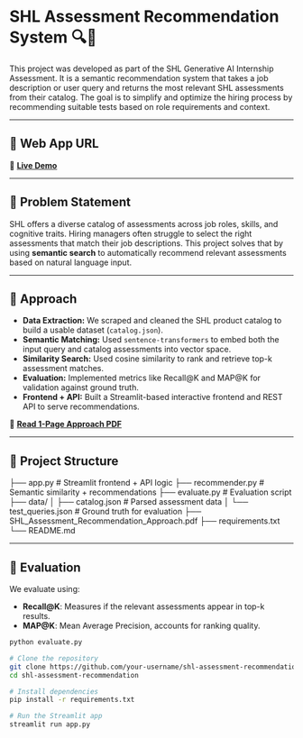 # SHL Assessment Recommendation System 🔍🧠

This project was developed as part of the SHL Generative AI Internship Assessment. It is a semantic recommendation system that takes a job description or user query and returns the most relevant SHL assessments from their catalog. The goal is to simplify and optimize the hiring process by recommending suitable tests based on role requirements and context.

---

## 🚀 Web App URL

🔗 **[Live Demo]([https://your-streamlit-app-url]([https://shl-assessment-recommender-7fdtz2ncxsgtpscucufkf5.streamlit.app/)](https://shlrecommender-bhrgqfhrvvuhyefmx8srya.streamlit.app/))**  


---

## 📌 Problem Statement

SHL offers a diverse catalog of assessments across job roles, skills, and cognitive traits. Hiring managers often struggle to select the right assessments that match their job descriptions. This project solves that by using **semantic search** to automatically recommend relevant assessments based on natural language input.

---

## 🧠 Approach

- **Data Extraction:** We scraped and cleaned the SHL product catalog to build a usable dataset (`catalog.json`).
- **Semantic Matching:** Used `sentence-transformers` to embed both the input query and catalog assessments into vector space.
- **Similarity Search:** Used cosine similarity to rank and retrieve top-k assessment matches.
- **Evaluation:** Implemented metrics like Recall@K and MAP@K for validation against ground truth.
- **Frontend + API:** Built a Streamlit-based interactive frontend and REST API to serve recommendations.

📄 **[Read 1-Page Approach PDF](https://github.com/MITNIK27/shl-recommender/blob/main/Document.pdf)**

---

## 📂 Project Structure
├── app.py # Streamlit frontend + API logic ├── recommender.py # Semantic similarity + recommendations ├── evaluate.py # Evaluation script ├── data/ │ ├── catalog.json # Parsed assessment data │ └── test_queries.json # Ground truth for evaluation ├── SHL_Assessment_Recommendation_Approach.pdf ├── requirements.txt └── README.md


---

## 🧪 Evaluation

We evaluate using:
- **Recall@K**: Measures if the relevant assessments appear in top-k results.
- **MAP@K**: Mean Average Precision, accounts for ranking quality.

```bash
python evaluate.py

# Clone the repository
git clone https://github.com/your-username/shl-assessment-recommendation.git
cd shl-assessment-recommendation

# Install dependencies
pip install -r requirements.txt

# Run the Streamlit app
streamlit run app.py

